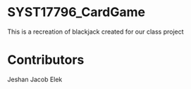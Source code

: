 # SYST17796_CardGame

This is a recreation of blackjack created for our class project

# Contributors
Jeshan
Jacob
Elek
